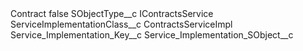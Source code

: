 <?xml version="1.0" encoding="UTF-8"?>
<CustomMetadata xmlns="http://soap.sforce.com/2006/04/metadata" xmlns:xsi="http://www.w3.org/2001/XMLSchema-instance" xmlns:xsd="http://www.w3.org/2001/XMLSchema">
    <label>Contract</label>
    <protected>false</protected>
    <values>
        <field>SObjectType__c</field>
        <value xsi:type="xsd:string">IContractsService</value>
    </values>
    <values>
        <field>ServiceImplementationClass__c</field>
        <value xsi:type="xsd:string">ContractsServiceImpl</value>
    </values>
    <values>
        <field>Service_Implementation_Key__c</field>
        <value xsi:nil="true"/>
    </values>
    <values>
        <field>Service_Implementation_SObject__c</field>
        <value xsi:nil="true"/>
    </values>
</CustomMetadata>
